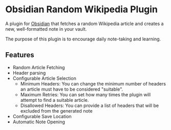# Obsidian Random Wikipedia Plugin 

A plugin for [Obsidian](https://obsidian.md/) that fetches a random Wikipedia article and creates a new, well-formatted note in your vault.

The purpose of this plugin is to encourage daily note-taking and learning.

## Features

- Random Article Fetching
- Header parsing
- Configurable Article Selection
  - Minimum Headers: You can change the minimum number of headers an article must have to be considered "suitable".
  - Maximum Retries: You can set how many times the plugin will attempt to find a suitable article.
  - Disallowed Headers: You can provide a list of headers that will be excluded from the generated note
- Configurable Save Location
- Automatic Note Opening
